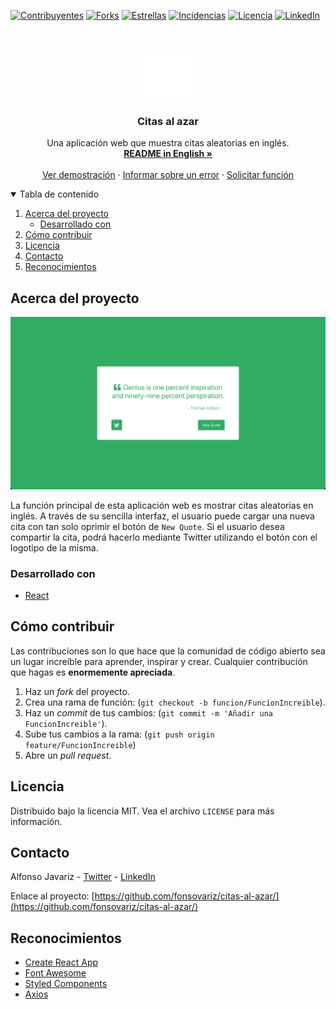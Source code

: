 [![Contribuyentes][contribuyentes-shield]][contribuyentes-enlace]
[![Forks][forks-shield]][forks-enlace]
[![Estrellas][estrellas-shield]][estrellas-enlace]
[![Incidencias][incidencias-shield]][incidencias-enlace]
[![Licencia][licencia-shield]][licencia-enlace]
[![LinkedIn][linkedin-shield]][linkedin-enlace]

<!-- Logotipo del proyecto -->
<br />
<p align="center">
  <a href="https://github.com/fonsovariz/citas-al-azar/">
    <img src="./public/quotation-mark.png" alt="Logotipo" >
  </a>
  
  <h3 align="center">Citas al azar</h3>

  <p align="center">
    Una aplicación web que muestra citas aleatorias en inglés.
    <br />
    <a href="https://github.com/fonsovariz/citas-al-azar/blob/master/README_en.md"><strong>README in English »</strong></a>
    <br />
    <br />
    <a href="https://citas-al-azar.vercel.app/">Ver demostración</a>
    ·
    <a href="https://github.com/fonsovariz/citas-al-azar/issues">Informar sobre un error</a>
    ·
    <a href="https://github.com/fonsovariz/citas-al-azar/issues">Solicitar función</a>
  </p>
</p>

<!-- Tabla de contenido -->
<details open="open">
  <summary>Tabla de contenido</summary>
  <ol>
    <li>
      <a href="#acerca-del-proyecto">Acerca del proyecto</a>
      <ul>
        <li><a href="#desarrollado-con">Desarrollado con</a></li>
      </ul>
    </li>
    <li><a href="#como-contribuir">Cómo contribuir</a></li>
    <li><a href="#licencia">Licencia</a></li>
    <li><a href="#contacto">Contacto</a></li>
    <li><a href="#reconocimientos">Reconocimientos</a></li>
  </ol>
</details>

<!-- Acerca del proyecto -->

## Acerca del proyecto

[![Captura de pantalla de "Citas al azar".][captura-citas]](https://citas-al-azar.vercel.app/)

La función principal de esta aplicación web es mostrar citas aleatorias en inglés. A través de su sencilla interfaz, el usuario puede cargar una nueva cita con tan solo oprimir el botón de `New Quote`. Si el usuario desea compartir la cita, podrá hacerlo mediante Twitter utilizando el botón con el logotipo de la misma.

### Desarrollado con

- [React](https://reactjs.org/)

<!-- Cómo contribuir -->

<h2 id="como-contribuir">Cómo contribuir</h2>

Las contribuciones son lo que hace que la comunidad de código abierto sea un lugar increíble para aprender, inspirar y crear. Cualquier contribución que hagas es **enormemente apreciada**.

1. Haz un _fork_ del proyecto.
2. Crea una rama de función: (`git checkout -b funcion/FuncionIncreible`).
3. Haz un _commit_ de tus cambios: (`git commit -m 'Añadir una FuncionIncreible'`).
4. Sube tus cambios a la rama: (`git push origin feature/FuncionIncreible`)
5. Abre un _pull request_.

<!-- Licencia -->

## Licencia

Distribuido bajo la licencia MIT. Vea el archivo `LICENSE` para más información.

<!-- Contacto -->

## Contacto

Alfonso Javariz - [Twitter](https://twitter.com/fonsovariz) - [LinkedIn][linkedin-enlace]

Enlace al proyecto: [https://github.com/fonsovariz/citas-al-azar/](https://github.com/fonsovariz/citas-al-azar/)

<!-- Reconocimientos -->

## Reconocimientos

- [Create React App](https://github.com/facebook/create-react-app)
- [Font Awesome](https://fontawesome.com/)
- [Styled Components](https://styled-components.com/)
- [Axios](https://axios-http.com/)

<!-- Enlaces e imagenes -->

[contribuyentes-shield]: https://img.shields.io/github/contributors/fonsovariz/citas-al-azar.svg?style=for-the-badge
[contribuyentes-enlace]: https://github.com/fonsovariz/citas-al-azar/graphs/contributors
[forks-shield]: https://img.shields.io/github/forks/fonsovariz/citas-al-azar.svg?style=for-the-badge
[forks-enlace]: https://github.com/fonsovariz/citas-al-azar/network/members
[estrellas-shield]: https://img.shields.io/github/stars/fonsovariz/citas-al-azar.svg?style=for-the-badge
[estrellas-enlace]: https://github.com/fonsovariz/citas-al-azar/stargazers
[incidencias-shield]: https://img.shields.io/github/issues/fonsovariz/citas-al-azar.svg?style=for-the-badge
[incidencias-enlace]: https://github.com/fonsovariz/citas-al-azar/issues
[licencia-shield]: https://img.shields.io/github/license/fonsovariz/citas-al-azar.svg?style=for-the-badge
[licencia-enlace]: https://github.com/fonsovariz/citas-al-azar/blob/main/LICENSE
[linkedin-shield]: https://img.shields.io/badge/-LinkedIn-black.svg?style=for-the-badge&logo=linkedin&colorB=555
[linkedin-enlace]: https://linkedin.com/in/fonsovariz
[captura-citas]: ./public/screenshot-randomquotes.png
